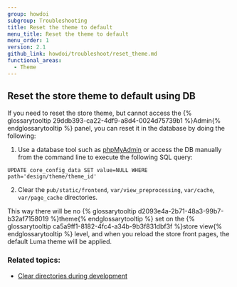 ```yaml
---
group: howdoi
subgroup: Troubleshooting
title: Reset the theme to default
menu_title: Reset the theme to default
menu_order: 1
version: 2.1
github_link: howdoi/troubleshoot/reset_theme.md
functional_areas:
  - Theme
---
```


## Reset the store theme to default using DB

If you need to reset the store theme, but cannot access the {% glossarytooltip 29ddb393-ca22-4df9-a8d4-0024d75739b1 %}Admin{% endglossarytooltip %} panel, you can reset it in the database by doing the following:

1. Use a database tool such as [phpMyAdmin]({{page.baseurl}}/install-gde/prereq/optional.html#install-optional-phpmyadmin) or access the DB manually from the command line to execute the following SQL query: 
```
UPDATE core_config_data SET value=NULL WHERE path='design/theme/theme_id'
```

2. Clear the `pub/static/frontend`, `var/view_preprocessing`, `var/cache`, `var/page_cache` directories. 

This way there will be no {% glossarytooltip d2093e4a-2b71-48a3-99b7-b32af7158019 %}theme{% endglossarytooltip %} set on the {% glossarytooltip ca5a9ff1-8182-4fc4-a34b-9b3f831dbf3f %}store view{% endglossarytooltip %} level, and when you reload the store front pages, the default Luma theme will be applied.

### Related topics:

- [Clear directories during development]({{page.baseurl}}/howdoi/php/php_clear-dirs.html)


